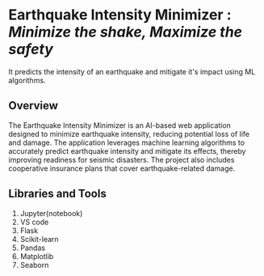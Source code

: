 # Earthquake Intensity Minimizer : *Minimize the shake, Maximize the safety*

It predicts the intensity of an earthquake and mitigate it's impact using ML algorithms.

## Overview

The Earthquake Intensity Minimizer is an AI-based web application designed to minimize earthquake intensity, reducing potential loss of life and damage. The application leverages machine learning algorithms to accurately predict earthquake intensity and mitigate its effects, thereby improving readiness for seismic disasters. The project also includes cooperative insurance plans that cover earthquake-related damage.

## Libraries and Tools
1. Jupyter(notebook)
2. VS code
3. Flask
4. Scikit-learn
5. Pandas
6. Matplotlib
7. Seaborn

